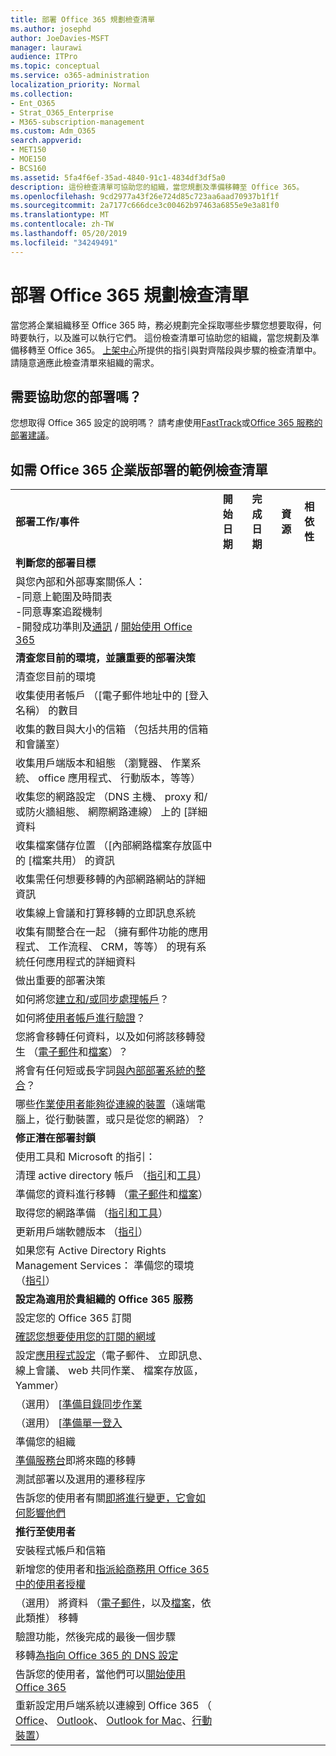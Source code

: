 ```yaml
---
title: 部署 Office 365 規劃檢查清單
ms.author: josephd
author: JoeDavies-MSFT
manager: laurawi
audience: ITPro
ms.topic: conceptual
ms.service: o365-administration
localization_priority: Normal
ms.collection:
- Ent_O365
- Strat_O365_Enterprise
- M365-subscription-management
ms.custom: Adm_O365
search.appverid:
- MET150
- MOE150
- BCS160
ms.assetid: 5fa4f6ef-35ad-4840-91c1-4834df3df5a0
description: 這份檢查清單可協助您的組織，當您規劃及準備移轉至 Office 365。
ms.openlocfilehash: 9cd2977a43f26e724d85c723aa6aad70937b1f1f
ms.sourcegitcommit: 2a7177c666dce3c00462b97463a6855e9e3a81f0
ms.translationtype: MT
ms.contentlocale: zh-TW
ms.lasthandoff: 05/20/2019
ms.locfileid: "34249491"
---
```

# <a name="deployment-planning-checklist-for-office-365"></a>部署 Office 365 規劃檢查清單

當您將企業組織移至 Office 365 時，務必規劃完全採取哪些步驟您想要取得，何時要執行，以及誰可以執行它們。 這份檢查清單可協助您的組織，當您規劃及準備移轉至 Office 365。 [上架中心](https://go.microsoft.com/fwlink/?LinkId=517115)所提供的指引與對齊階段與步驟的檢查清單中。 請隨意適應此檢查清單來組織的需求。

## <a name="need-help-with-your-deployment"></a>需要協助您的部署嗎？
您想取得 Office 365 設定的說明嗎？ 請考慮使用[FastTrack](https://fasttrack.microsoft.com/office)或[Office 365 服務的部署建議](deployment-advisors-for-office-365.md)。

## <a name="sample-checklist-for-an-office-365-enterprise-deployment"></a>如需 Office 365 企業版部署的範例檢查清單

||||||
|:-----|:-----|:-----|:-----|:-----|
|**部署工作/事件** <br/> |**開始日期** <br/> |**完成日期** <br/> |**資源** <br/> |**相依性** <br/> |
|**判斷您的部署目標** <br/> |||||
| 與您內部和外部專案關係人：<br>  -同意上範圍及時間表 <br>  -同意專案追蹤機制  <br>  -開發成功準則及[通訊](https://fasttrack.microsoft.com/office) / [開始使用 Office 365](https://support.office.com/article/396b8d9e-e118-42d0-8a0d-87d1f2f055fb)|||||
|**清查您目前的環境，並讓重要的部署決策** |||||
|清查您目前的環境 |||||
| 收集使用者帳戶 （[電子郵件地址中的 [登入名稱） 的數目 |||||
| 收集的數目與大小的信箱 （包括共用的信箱和會議室） |||||
| 收集用戶端版本和組態 （瀏覽器、 作業系統、 office 應用程式、 行動版本，等等） |||||
| 收集您的網路設定 （DNS 主機、 proxy 和/或防火牆組態、 網際網路連線） 上的 [詳細資料 |||||
| 收集檔案儲存位置 （[內部網路檔案存放區中的 [檔案共用） 的資訊 |||||
| 收集需任何想要移轉的內部網路網站的詳細資訊 |||||
| 收集線上會議和打算移轉的立即訊息系統 |||||
| 收集有關整合在一起 （擁有郵件功能的應用程式、 工作流程、 CRM，等等） 的現有系統任何應用程式的詳細資料 |||||
|做出重要的部署決策 |||||
| 如何將您[建立和/或同步處理帳戶](https://go.microsoft.com/fwlink/?LinkId=534819)？ |||||
| 如何將[使用者帳戶進行驗證](https://go.microsoft.com/fwlink/?LinkId=534820)？ |||||
| 您將會移轉任何資料，以及如何將該移轉發生 （[電子郵件](https://go.microsoft.com/fwlink/?LinkId=534823)和[檔案](https://go.microsoft.com/fwlink/?LinkId=534824)）？ |||||
| 將會有任何短或長字詞[與內部部署系統的整合](https://go.microsoft.com/fwlink/?LinkId=534822)？ |||||
| 哪些[作業使用者能夠從連線的裝置](https://go.microsoft.com/fwlink/?LinkId=534821)（遠端電腦上，從行動裝置，或只是從您的網路）？ |||||
|**修正潛在部署封鎖** |||||
|使用工具和 Microsoft 的指引： |||||
| 清理 active directory 帳戶 （[指引](https://go.microsoft.com/fwlink/?LinkId=534825)和[工具](https://go.microsoft.com/fwlink/?LinkId=534826)） |||||
| 準備您的資料進行移轉 （[電子郵件](https://go.microsoft.com/fwlink/?LinkId=534823)和[檔案](https://go.microsoft.com/fwlink/?LinkId=534824)） |||||
| 取得您的網路準備 （[指引和工具](https://aka.ms/tune)） |||||
| 更新用戶端軟體版本 （[指引](https://go.microsoft.com/fwlink/?LinkId=534827)） |||||
| 如果您有 Active Directory Rights Management Services： 準備您的環境 （[指引](https://go.microsoft.com/fwlink/?linkid=844967)）  <br/> |||||
|**設定為適用於貴組織的 Office 365 服務** |||||
|設定您的 Office 365 訂閱 |||||
|[確認您想要使用您的訂閱的網域](https://go.microsoft.com/fwlink/?LinkId=534828) |||||
| 設定[應用程式設定](https://go.microsoft.com/fwlink/?LinkId=534829)（電子郵件、 立即訊息、 線上會議、 web 共同作業、 檔案存放區，Yammer） |||||
| （選用） [[準備目錄同步作業](https://go.microsoft.com/fwlink/?LinkId=534830) |||||
| （選用） [[準備單一登入](https://go.microsoft.com/fwlink/?LinkId=534831) |||||
|準備您的組織 |||||
|[準備服務台](https://fasttrack.microsoft.com/office)即將來臨的移轉 |||||
| 測試部署以及選用的遷移程序 |||||
| 告訴您的使用者有關[即將進行變更，它會如何影響他們](https://fasttrack.microsoft.com/office) |||||
|**推行至使用者** |||||
|安裝程式帳戶和信箱 |||||
| 新增您的使用者和[指派給商務用 Office 365 中的使用者授權](https://support.office.com/article/997596b5-4173-4627-b915-36abac6786dc) |||||
| （選用） 將資料 （[電子郵件](https://go.microsoft.com/fwlink/?LinkId=534823)，以及[檔案](https://go.microsoft.com/fwlink/?LinkId=534824)，依此類推） 移轉 |||||
|驗證功能，然後完成的最後一個步驟 |||||
| 移轉[為指向 Office 365 的 DNS 設定](https://go.microsoft.com/fwlink/?LinkId=534835) |||||
| 告訴您的使用者，當他們可以[開始使用 Office 365](https://support.office.com/en-us/article/office-365-basics-video-training-396b8d9e-e118-42d0-8a0d-87d1f2f055fb?ui=en-US&amp;rs=en-US&amp;ad=US) |||||
| 重新設定用戶端系統以連線到 Office 365 （ [Office](https://go.microsoft.com/fwlink/?LinkId=534836)、 [Outlook](https://go.microsoft.com/fwlink/?LinkId=534837)、 [Outlook for Mac](https://support.office.com/article/6e27792a-9267-4aa4-8bb6-c84ef146101b#PickTab=Outlook_for_Mac)、[行動裝置](https://go.microsoft.com/fwlink/?LinkId=534840)）  |||||
